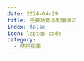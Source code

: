 ```yaml
---
date: 2024-04-29
title: 主要功能与配置演示
index: false
icon: laptop-code
category:
  - 使用指南
---
```


<Catalog />
